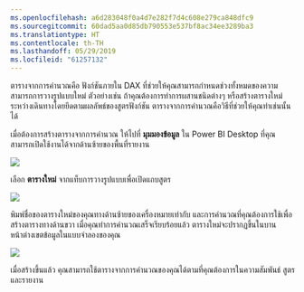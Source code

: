 ```yaml
---
ms.openlocfilehash: a6d283048f0a4d7e282f7d4c608e279ca848dfc9
ms.sourcegitcommit: 60dad5aa0d85db790553e537bf8ac34ee3289ba3
ms.translationtype: HT
ms.contentlocale: th-TH
ms.lasthandoff: 05/29/2019
ms.locfileid: "61257132"
---
```

ตารางจากการคำนวณคือ ฟังก์ชันภายใน DAX ที่ช่วยให้คุณสามารถกำหนดช่วงทั้งหมดของความสามารถการวางรูปแบบใหม่ ตัวอย่างเช่น ถ้าคุณต้องการทำการผสานชนิดต่างๆ หรือสร้างตารางใหม่ระหว่างเดินทางโดยยึดตามผลลัพธ์ของสูตรฟังก์ชัน ตารางจากการคำนวณคือวิธีที่ช่วยให้คุณทำเช่นนั้นได้

เมื่อต้องการสร้างตารางจากการคำนวณ ให้ไปที่ **มุมมองข้อมูล** ใน Power BI Desktop ที่คุณสามารถเปิดใช้งานได้จากด้านซ้ายของพื้นที่รายงาน

![](media/2-6-create-calculated-tables/2-6_1.png)

เลือก **ตารางใหม่** จากแท็บการวางรูปแบบเพื่อเปิดแถบสูตร

![](media/2-6-create-calculated-tables/2-6_1b.png)

พิมพ์ชื่อของตารางใหม่ของคุณทางด้านซ้ายของเครื่องหมายเท่ากับ และการคำนวณที่คุณต้องการใช้เพื่อสร้างตารางทางด้านขวา เมื่อคุณทำการคำนวณเสร็จเรียบร้อยแล้ว ตารางใหม่จะปรากฏขึ้นในบานหน้าต่างเขตข้อมูลในแบบจำลองของคุณ

![](media/2-6-create-calculated-tables/2-6_2.png)

เมื่อสร้างขึ้นแล้ว คุณสามารถใช้ตารางจากการคำนวณของคุณได้ตามที่คุณต้องการในความสัมพันธ์ สูตร และรายงาน

